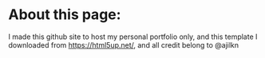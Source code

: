 # About this page:
  I made this github site to host my personal portfolio only, and this template I downloaded from https://html5up.net/, and all credit belong to @ajilkn
  
  
